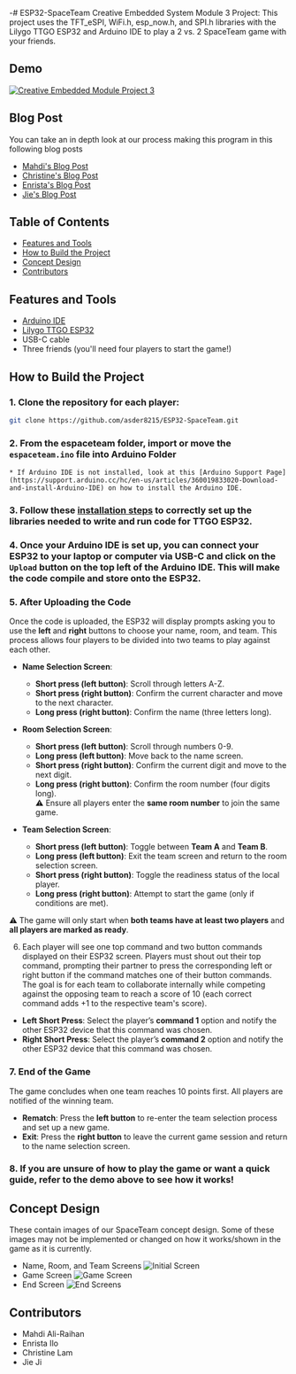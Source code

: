 -# ESP32-SpaceTeam
Creative Embedded System Module 3 Project: This project uses the TFT_eSPI, WiFi.h, esp_now.h, and SPI.h libraries with the Lilygo TTGO ESP32 and Arduino IDE to play a 2 vs. 2 SpaceTeam game with your friends.

## Demo
[![Creative Embedded Module Project 3](http://img.youtube.com/vi/E0GkIxMT4ik/0.jpg)](https://youtu.be/E0GkIxMT4ik)

## Blog Post

You can take an in depth look at our process making this program in this following blog posts
- [Mahdi's Blog Post](https://chambray-dragon-de5.notion.site/2v2-ESP32-Spaceteam-144c917d299b8060b59de96814556e25?pvs=73)
- [Christine's Blog Post](https://gusty-tail-7d3.notion.site/SpaceTeam-1445621b054b804f8a08f787a8b950fb?pvs=74)
- [Enrista's Blog Post](https://flashy-tellurium-248.notion.site/Module-3-Distributed-Systems-14469c37328680c6b641c40c72db47d1?pvs=73)
- [Jie's Blog Post](https://medium.com/@jj3291/2-vs-2-spaceteam-game-fe7c9134ec4b)

## Table of Contents

- [Features and Tools](#features-and-tools)
- [How to Build the Project](#how-to-build-the-project)
- [Concept Design](#concept-design)
- [Contributors](#contributors)

## Features and Tools

- [Arduino IDE](https://support.arduino.cc/hc/en-us/articles/360019833020-Download-and-install-Arduino-IDE)
- [Lilygo TTGO ESP32](https://www.amazon.com/LILYGO-T-Display-Arduino-Development-CH9102F/dp/B099MPFJ9M?th=1)
- USB-C cable
- Three friends (you'll need four players to start the game!)

## How to Build the Project 

### 1. Clone the repository for each player:

   ```bash
   git clone https://github.com/asder8215/ESP32-SpaceTeam.git
   ```
### 2. From the espaceteam folder, import or move the `espaceteam.ino` file into Arduino Folder
    * If Arduino IDE is not installed, look at this [Arduino Support Page](https://support.arduino.cc/hc/en-us/articles/360019833020-Download-and-install-Arduino-IDE) on how to install the Arduino IDE.

### 3. Follow these [installation steps](https://coms3930.notion.site/Lab-1-TFT-Display-a53b9c10137a4d95b22d301ec6009a94) to correctly set up the libraries needed to write and run code for TTGO ESP32.

### 4. Once your Arduino IDE is set up, you can connect your ESP32 to your laptop or computer via USB-C and click on the `Upload` button on the top left of the Arduino IDE. This will make the code compile and store onto the ESP32.

### 5. After Uploading the Code

Once the code is uploaded, the ESP32 will display prompts asking you to use the **left** and **right** buttons to choose your name, room, and team. This process allows four players to be divided into two teams to play against each other.

- **Name Selection Screen**:
  - **Short press (left button)**: Scroll through letters A-Z.
  - **Short press (right button)**: Confirm the current character and move to the next character.
  - **Long press (right button)**: Confirm the name (three letters long).

- **Room Selection Screen**:
  - **Short press (left button)**: Scroll through numbers 0-9.
  - **Long press (left button)**: Move back to the name screen.
  - **Short press (right button)**: Confirm the current digit and move to the next digit.
  - **Long press (right button)**: Confirm the room number (four digits long).  
    ⚠️ Ensure all players enter the **same room number** to join the same game.

- **Team Selection Screen**:
  - **Short press (left button)**: Toggle between **Team A** and **Team B**.
  - **Long press (left button)**: Exit the team screen and return to the room selection screen.
  - **Short press (right button)**: Toggle the readiness status of the local player.
  - **Long press (right button)**: Attempt to start the game (only if conditions are met).  

⚠️ The game will only start when **both teams have at least two players** and **all players are marked as ready**.

6. Each player will see one top command and two button commands displayed on their ESP32 screen. Players must shout out their top command, prompting their partner to press the corresponding left or right button if the command matches one of their button commands. The goal is for each team to collaborate internally while competing against the opposing team to reach a score of 10 (each correct command adds +1 to the respective team's score).
- **Left Short Press**: Select the player’s **command 1** option and notify the other ESP32 device that this command was chosen.  
- **Right Short Press**: Select the player’s **command 2** option and notify the other ESP32 device that this command was chosen.

### 7. End of the Game

The game concludes when one team reaches 10 points first. All players are notified of the winning team.

- **Rematch**: Press the **left button** to re-enter the team selection process and set up a new game.  
- **Exit**: Press the **right button** to leave the current game session and return to the name selection screen.

### 8. If you are unsure of how to play the game or want a quick guide, refer to the demo above to see how it works!

## Concept Design

These contain images of our SpaceTeam concept design. Some of these images may not be implemented or changed on how it works/shown in the game as it is currently.

- Name, Room, and Team Screens
![Initial Screen](images/initial_screen.jpg)
- Game Screen
![Game Screen](images/game_screen.jpg)
- End Screen
![End Screens](images/end_screen.jpg)

## Contributors

- Mahdi Ali-Raihan
- Enrista Ilo
- Christine Lam
- Jie Ji
